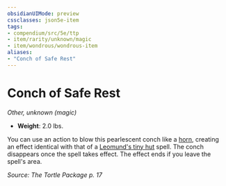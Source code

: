 ```yaml
---
obsidianUIMode: preview
cssclasses: json5e-item
tags:
- compendium/src/5e/ttp
- item/rarity/unknown/magic
- item/wondrous/wondrous-item
aliases: 
- "Conch of Safe Rest"
---
```

# Conch of Safe Rest
*Other, unknown (magic)*  

- **Weight**: 2.0 lbs.

You can use an action to blow this pearlescent conch like a [horn](/3-Mechanics/CLI/items/horn.md), creating an effect identical with that of a [Leomund's tiny hut](/3-Mechanics/CLI/spells/leomunds-tiny-hut.md) spell. The conch disappears once the spell takes effect. The effect ends if you leave the spell's area.

*Source: The Tortle Package p. 17*